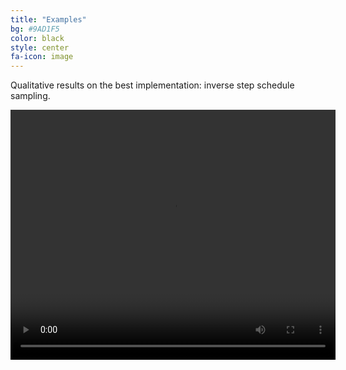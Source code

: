 ```yaml
---
title: "Examples"
bg: #9AD1F5
color: black
style: center
fa-icon: image
---
```


Qualitative results on the best implementation: inverse step schedule sampling.

<video src="./assets/inverse_step_converted.mp4" width="520" height="400" controls preload></video>
